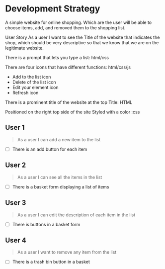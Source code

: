 # Development Strategy

A simple website for online shopping. Which are the user  will be able to
choose items, add, and removed them to the shopping list.

User Story
As a user I want to see the Title of the website that indicates the shop, which
 should be very descriptive so that we know that we are on the legitimate website.

 There is a prompt that lets you type a list: html/css

 There are four icons that have different functions: html/css/js

- Add to the list icon
- Delete of the list icon
- Edit your element icon
- Refresh icon

There is a prominent title of the website at the top
Title: HTML

Positioned on the right top side of the site
Styled with a color :css

## User 1

> As a user I can add a new item to the list

- [ ] There is an add button for each item

## User 2

> As a user I can see all the items in the list

- [ ] There is a basket form displaying a list of items

## User 3

> As a user I can edit the description of each item in the list

- [ ] There is buttons in a basket form

## User 4

> As a user I want to remove any item from the list

- [ ] There is a trash bin button in a basket

<!--

  There will be different types of tasks for each user story:
    `type: components`
    `type: css`
    `type: logic`
    `type: handlers`
    ...

-->
